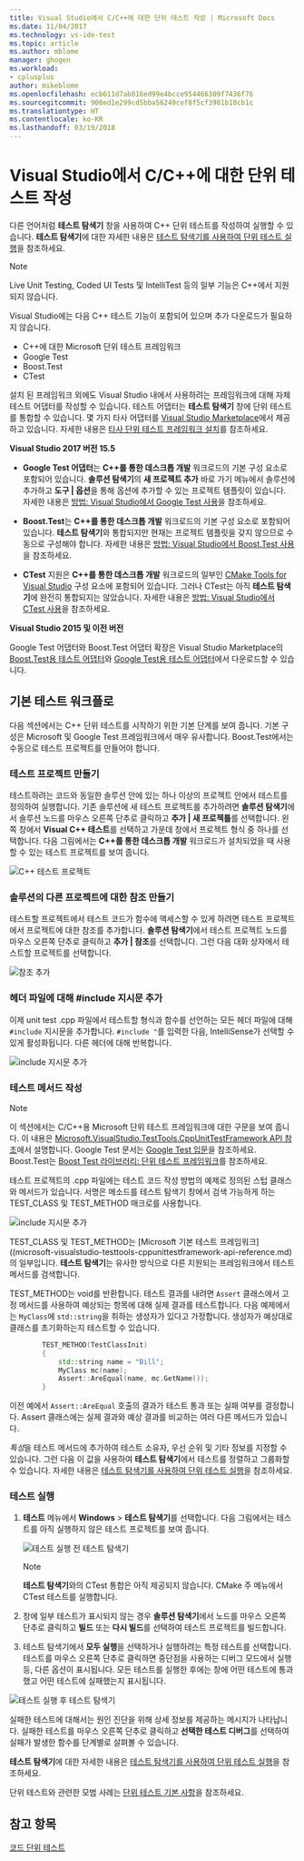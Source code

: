 ```yaml
---
title: Visual Studio에서 C/C++에 대한 단위 테스트 작성 | Microsoft Docs
ms.date: 11/04/2017
ms.technology: vs-ide-test
ms.topic: article
ms.author: mblome
manager: ghogen
ms.workload:
- cplusplus
author: mikeblome
ms.openlocfilehash: ecb611d7ab816ed99e4bcce954466309f7436f76
ms.sourcegitcommit: 900ed1e299cd5bba56249cef8f5cf3981b10cb1c
ms.translationtype: HT
ms.contentlocale: ko-KR
ms.lasthandoff: 03/19/2018
---
```

# <a name="write-unit-tests-for-cc-in-visual-studio"></a>Visual Studio에서 C/C++에 대한 단위 테스트 작성

다른 언어처럼 **테스트 탐색기** 창을 사용하여 C++ 단위 테스트를 작성하여 실행할 수 있습니다. **테스트 탐색기**에 대한 자세한 내용은 [테스트 탐색기를 사용하여 단위 테스트 실행](run-unit-tests-with-test-explorer.md)을 참조하세요.

> [!NOTE]
> Live Unit Testing, Coded UI Tests 및 IntelliTest 등의 일부 기능은 C++에서 지원되지 않습니다.

Visual Studio에는 다음 C++ 테스트 기능이 포함되어 있으며 추가 다운로드가 필요하지 않습니다.

- C++에 대한 Microsoft 단위 테스트 프레임워크 
- Google Test
- Boost.Test
- CTest

설치 된 프레임워크 외에도 Visual Studio 내에서 사용하려는 프레임워크에 대해 자체 테스트 어댑터를 작성할 수 있습니다. 테스트 어댑터는 **테스트 탐색기** 창에 단위 테스트를 통합할 수 있습니다. 몇 가지 타사 어댑터를 [Visual Studio Marketplace](https://marketplace.visualstudio.com)에서 제공하고 있습니다. 자세한 내용은 [타사 단위 테스트 프레임워크 설치](install-third-party-unit-test-frameworks.md)를 참조하세요.

**Visual Studio 2017 버전 15.5**

- **Google Test 어댑터**는 **C++를 통한 데스크톱 개발** 워크로드의 기본 구성 요소로 포함되어 있습니다. **솔루션 탐색기**의 **새 프로젝트 추가** 바로 가기 메뉴에서 솔루션에 추가하고 **도구 | 옵션**을 통해 옵션에 추가할 수 있는 프로젝트 템플릿이 있습니다. 자세한 내용은 [방법: Visual Studio에서 Google Test 사용](how-to-use-google-test-for-cpp.md)을 참조하세요.

- **Boost.Test**는 **C++를 통한 데스크톱 개발** 워크로드의 기본 구성 요소로 포함되어 있습니다. **테스트 탐색기**와 통합되지만 현재는 프로젝트 템플릿을 갖지 않으므로 수동으로 구성해야 합니다. 자세한 내용은 [방법: Visual Studio에서 Boost.Test 사용](how-to-use-boost-test-for-cpp.md)을 참조하세요.

- **CTest** 지원은 **C++를 통한 데스크톱 개발** 워크로드의 일부인 [CMake Tools for Visual Studio](/cpp/ide/cmake-tools-for-cpp) 구성 요소에 포함되어 있습니다. 그러나 CTest는 아직 **테스트 탐색기**에 완전히 통합되지는 않았습니다. 자세한 내용은 [방법: Visual Studio에서 CTest 사용](how-to-use-ctest-for-cpp.md)을 참조하세요.

**Visual Studio 2015 및 이전 버전**

Google Test 어댑터와 Boost.Test 어댑터 확장은 Visual Studio Marketplace의 [Boost.Test용 테스트 어댑터](https://marketplace.visualstudio.com/items?itemName=VisualCPPTeam.TestAdapterforBoostTest)와 [Google Test용 테스트 어댑터](https://marketplace.visualstudio.com/items?itemName=VisualCPPTeam.TestAdapterforGoogleTest)에서 다운로드할 수 있습니다.

## <a name="basic-test-workflow"></a>기본 테스트 워크플로

다음 섹션에서는 C++ 단위 테스트를 시작하기 위한 기본 단계를 보여 줍니다. 기본 구성은 Microsoft 및 Google Test 프레임워크에서 매우 유사합니다. Boost.Test에서는 수동으로 테스트 프로젝트를 만들어야 합니다.

### <a name="create-a-test-project"></a>테스트 프로젝트 만들기

테스트하려는 코드와 동일한 솔루션 안에 있는 하나 이상의 프로젝트 안에서 테스트를 정의하여 실행합니다. 기존 솔루션에 새 테스트 프로젝트를 추가하려면 **솔루션 탐색기**에서 솔루션 노드를 마우스 오른쪽 단추로 클릭하고 **추가 | 새 프로젝틀**를 선택합니다. 왼쪽 창에서 **Visual C++ 테스트**를 선택하고 가운데 창에서 프로젝트 형식 중 하나를 선택합니다. 다음 그림에서는 **C++를 통한 데스크톱 개발** 워크로드가 설치되었을 때 사용할 수 있는 테스트 프로젝트를 보여 줍니다.

![C++ 테스트 프로젝트](media/cpp-new-test-project.png "C++ 새 테스트 프로젝트 템플릿")

### <a name="create-references-to-other-projects-in-the-solution"></a>솔루션의 다른 프로젝트에 대한 참조 만들기

테스트할 프로젝트에서 테스트 코드가 함수에 액세스할 수 있게 하려면 테스트 프로젝트에서 프로젝트에 대한 참조를 추가합니다. **솔루션 탐색기**에서 테스트 프로젝트 노드를 마우스 오른쪽 단추로 클릭하고 **추가 | 참조**를 선택합니다. 그런 다음 대화 상자에서 테스트할 프로젝트를 선택합니다.

![참조 추가](media/cpp-add-ref-test-project.png "C++ 테스트: 테스트할 프로젝트에 참조 추가")

### <a name="add-include-directives-for-header-files"></a>헤더 파일에 대해 #include 지시문 추가

이제 unit test .cpp 파일에서 테스트할 형식과 함수를 선언하는 모든 헤더 파일에 대해 `#include` 지시문을 추가합니다. `#include "`를 입력한 다음, IntelliSense가 선택할 수 있게 활성화됩니다. 다른 헤더에 대해 반복합니다.

![include 지시문 추가](media/cpp-add-includes-test-project.png "C++ 테스트: 헤더 파일에 대해 include 추가")

### <a name="write-test-methods"></a>테스트 메서드 작성

> [!NOTE]
> 이 섹션에서는 C/C++용 Microsoft 단위 테스트 프레임워크에 대한 구문을 보여 줍니다. 이 내용은 [Microsoft.VisualStudio.TestTools.CppUnitTestFramework API 참조](microsoft-visualstudio-testtools-cppunittestframework-api-reference.md)에서 설명합니다. Google Test 문서는 [Google Test 입문](https://github.com/google/googletest/blob/master/googletest/docs/Primer.md)을 참조하세요. Boost.Test는 [Boost Test 라이브러리: 단위 테스트 프레임워크](http://www.boost.org/doc/libs/1_46_0/libs/test/doc/html/utf.html)를 참조하세요.

테스트 프로젝트의 .cpp 파일에는 테스트 코드 작성 방법의 예제로 정의된 스텁 클래스와 메서드가 있습니다. 서명은 메소드를 테스트 탐색기 창에서 검색 가능하게 하는 TEST_CLASS 및 TEST_METHOD 매크로를 사용합니다.

![include 지시문 추가](media/cpp-write-test-methods.png "C++ 테스트: 헤더 파일에 대해 include 추가")

TEST_CLASS 및 TEST_METHOD는 [Microsoft 기본 테스트 프레임워크]((microsoft-visualstudio-testtools-cppunittestframework-api-reference.md)의 일부입니다. **테스트 탐색기**는 유사한 방식으로 다른 지원되는 프레임워크에서 테스트 메서드를 검색합니다.

TEST_METHOD는 void를 반환합니다. 테스트 결과를 내려면 `Assert` 클래스에서 고정 메서드를 사용하여 예상되는 항목에 대해 실제 결과를 테스트합니다. 다음 예제에서는 `MyClass`에 `std::string`을 취하는 생성자가 있다고 가정합니다. 생성자가 예상대로 클래스를 초기화하는지 테스트할 수 있습니다.

```cpp
        TEST_METHOD(TestClassInit)
        {
            std::string name = "Bill";
            MyClass mc(name);
            Assert::AreEqual(name, mc.GetName());
        }
```
이전 예에서 `Assert::AreEqual` 호출의 결과가 테스트 통과 또는 실패 여부를 결정합니다. Assert 클래스에는 실제 결과와 예상 결과를 비교하는 여러 다른 메서드가 있습니다.

*특성*을 테스트 메서드에 추가하여 테스트 소유자, 우선 순위 및 기타 정보를 지정할 수 있습니다. 그런 다음 이 값을 사용하여 **테스트 탐색기**에서 테스트를 정렬하고 그룹화할 수 있습니다. 자세한 내용은 [테스트 탐색기를 사용하여 단위 테스트 실행](run-unit-tests-with-test-explorer.md)을 참조하세요.

### <a name="run-the-tests"></a>테스트 실행

1. **테스트** 메뉴에서 **Windows** > **테스트 탐색기**를 선택합니다. 다음 그림에서는 테스트를 아직 실행하지 않은 테스트 프로젝트를 보여 줍니다.

   ![테스트 실행 전 테스트 탐색기](media/cpp-test-explorer.png "C++ 테스트 탐색기")

   > [!NOTE]
   > **테스트 탐색기**와의 CTest 통합은 아직 제공되지 않습니다. CMake 주 메뉴에서 CTest 테스트를 실행합니다.

1. 창에 일부 테스트가 표시되지 않는 경우 **솔루션 탐색기**에서 노드를 마우스 오른쪽 단추로 클릭하고 **빌드** 또는 **다시 빌드**를 선택하여 테스트 프로젝트를 빌드합니다. 

1. 테스트 탐색기에서 **모두 실행**을 선택하거나 실행하려는 특정 테스트를 선택합니다. 테스트를 마우스 오른쪽 단추로 클릭하면 중단점을 사용하는 디버그 모드에서 실행 등, 다른 옵션이 표시됩니다. 모든 테스트를 실행한 후에는 창에 어떤 테스트에 통과했고 어떤 테스트에 실패했는지 표시됩니다.

![테스트 실행 후 테스트 탐색기](media/cpp-test-explorer-passed.png "C++ 테스트: 테스트 실행 후 탐색기")

실패한 테스트에 대해서는 원인 진단을 위해 상세 정보를 제공하는 메시지가 나타납니다. 실패한 테스트를 마우스 오른쪽 단추로 클릭하고 **선택한 테스트 디버그**를 선택하여 실패가 발생한 함수를 단계별로 살펴볼 수 있습니다.

**테스트 탐색기**에 대한 자세한 내용은 [테스트 탐색기를 사용하여 단위 테스트 실행](run-unit-tests-with-test-explorer.md)을 참조하세요.

단위 테스트와 관련한 모범 사례는 [단위 테스트 기본 사항](unit-test-basics.md)을 참조하세요.

## <a name="see-also"></a>참고 항목

[코드 단위 테스트](unit-test-your-code.md)